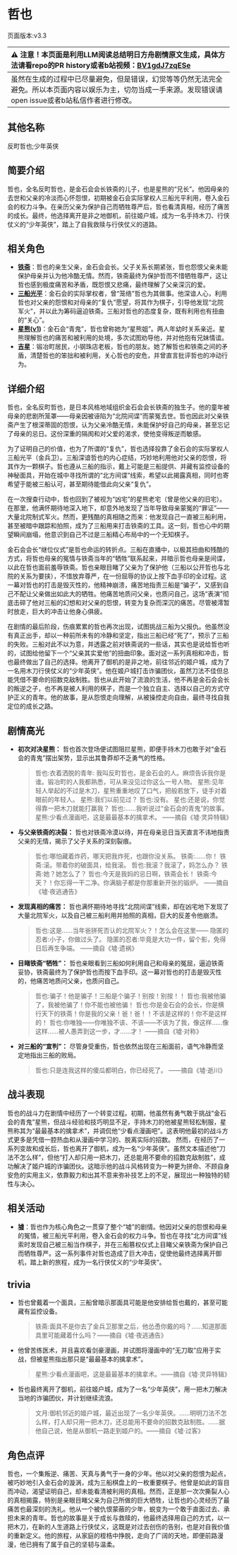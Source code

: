 # 哲也
页面版本:v3.3
 

| :warning: 注意！本页面是利用LLM阅读总结明日方舟剧情原文生成，具体方法请看repo的PR history或者b站视频：[BV1gdJ7zqESe](https://www.bilibili.com/video/BV1gdJ7zqESe/)         |
|:----------------------------|
| 虽然在生成的过程中已尽量避免，但是错误，幻觉等等仍然无法完全避免。所以本页面内容以娱乐为主，切勿当成一手来源。发现错误请open issue或者b站私信作者进行修改。|



## 其他名称
反町哲也;少年英侠
## 简要介绍
哲也，全名反町哲也，是金石会会长铁斋的儿子，也是星熊的“兄长”。他因母亲的去世和父亲的冷淡而心怀怨恨，初期被金石会实际掌权人三船光平利用，卷入金石会的权力斗争。在亲历父亲为保护自己而牺牲尊严后，哲也看清真相，经历了痛苦的成长。最终，他选择离开是非之地御机，前往姬户城，成为一名手持木刀、行侠仗义的“少年英侠”，踏上了自我救赎与行侠仗义的道路。
## 相关角色
-   **[铁斋](extended_char_tie_zhai.md)**：哲也的亲生父亲，金石会会长。父子关系长期紧张，哲也怨恨父亲未能保护母亲并认为他冷酷无情。然而，铁斋最终为保护哲而不惜牺牲尊严，这让哲也感到极度痛苦和矛盾，既怨恨又悲痛，最终理解了父亲深沉的爱。
-   **[三船光平](extended_char_san_chuan_guang_ping.md)**：金石会的实际掌权者，曾“笼络”哲也为其做事。他深谙人心，利用哲也对父亲的怨恨和对母亲的“复仇”愿望，将其作为棋子，引导他发现“北院军火”，并以此为筹码逼迫铁斋。三船对哲也的态度复杂，既有利用也有扭曲的“关心”。
-   **[星熊](char_136_hsguma.md)([v1](../chars/char_136_hsguma.md))**：金石会“青鬼”，哲也曾称她为“星熊姐”。两人年幼时关系亲近。星熊理解哲也的痛苦和被利用的处境，多次试图劝导他，并对他抱有兄妹情谊。
-   **[吉星](char_4203_kichi.md)**：锻冶町居民，小钢珠店老板，哲也的朋友。她了解哲也和铁斋之间的矛盾，清楚哲也的笨拙和被利用，关心哲也的安危，并曾直言批评哲也的冲动行为。
## 详细介绍
哲也，全名反町哲也，是日本风格地域组织金石会会长铁斋的独生子。他的童年被母亲的悲剧所笼罩——母亲因被诬陷为“北院间谍”而蒙冤去世。哲也因此对父亲铁斋产生了根深蒂固的怨恨，认为父亲冷酷无情，未能保护好自己的母亲，甚至忘记了母亲的忌日。这份深重的隔阂和对父爱的渴求，使他变得叛逆而敏感。

为了证明自己的价值，也为了所谓的“复仇”，哲也选择投靠了金石会的实际掌权人三船光平（金兵卫）。三船深谙哲也的内心症结，巧妙地利用他对父亲的怨恨，将其作为一颗棋子。哲也遵从三船的指示，戴上可能是三船提供、并藏有监控设备的神秘面具，开始在城中寻找所谓的“北方间谍”线索，希望以此揭露真相，同时也寄希望于能被三船认可，甚至期待能借此向父亲“复仇”。

在一次搜查行动中，哲也回到了被视为“凶宅”的星熊老宅（曾是他父亲的旧宅）。在那里，他满怀期待地深入地下，却意外地发现了当年导致母亲蒙冤的“罪证”——大量北院制式军火。然而，更残酷的真相随之而来：他发现自己一直被三船利用，甚至被暗中跟踪和拍照，成为了三船用来打击铁斋的工具。这一刻，哲也心中的期望瞬间崩塌，他意识到自己不过是三船精心布局中的一个无知棋子。

金石会会长“继位仪式”是哲也命运的转折点。三船在直播中，以极其扭曲和残酷的方式，将哲也母亲的冤情与铁斋当年的“牺牲”联系起来，并暗示哲也母亲是间谍，以此在哲也面前羞辱铁斋。哲也亲眼目睹了父亲为了保护他（三船以公开哲也与北院的关系为要挟），不惜放弃尊严，在一份屈辱的协议上按下血手印的全过程。这一幕对哲也的打击是毁灭性的，他精神崩溃，痛苦地指责三船是“骗子”，又感到自己不配让父亲做出如此大的牺牲。他痛苦地质问父亲，也质问自己，这场“表演”彻底击碎了他对三船的幻想和对父亲的怨恨，转变为复杂而深沉的痛苦。尽管被澪暂时放走，巨大的冲击让他身心俱疲。

在剧情的最后阶段，伤痕累累的哲也再次出现，试图挑战三船为父报仇。他虽然没有真正出手，却以一种前所未有的冷静和坚定，指出三船已经“死了”，预示了三船的失败。三船对此不以为意，并透露之前对铁斋说的一些话，其实也是说给哲也听的，试图给他留下一个“父亲其实爱他”的扭曲印象。面对这一系列真相和冲击，哲也最终做出了自己的选择。他离开了御机的是非之地，前往邻近的姬户城，成为了一名用木刀行侠仗义的“少年英侠”。他在姬户城打击诈骗团伙，虽然刀法不佳但总能凭借不要命的招数克敌制胜。哲也从此开始了流浪的生活，他不再是金石会会长的叛逆之子，也不再是被人利用的棋子，而是一个独立自主、选择以自己的方式守护正义的青年。他的故事，是从怨恨走向理解，从被操控走向自由，最终寻找自我定位的成长之路。
## 剧情高光
*   **初次对决星熊：** 哲也首次登场便试图阻拦星熊，即便手持木刀也敢于对“金石会的青鬼”摆出架势，显示出其鲁莽却不乏勇气的性格。
    > 哲也:衣着洒脱的青年: 我叫反町哲也，是金石会的人。麻烦告诉我你是谁。锻冶町的人我都熟悉，可从来没见过你这么一号人物。
    > 星熊:见年轻人举起的不过是木刀，星熊重重地叹了口气，把般若放下，徒手对着眼前的年轻人。
    > 星熊:我们以前见过？
    > 哲也:没有。
    > 星也:还是说，你觉得靠一把木刀就能打赢我？
    > 哲也:......我听说过“金石会的青鬼”的故事。
    > 星熊:少看点漫画吧，这是最最基本的擒拿术。
    > ——摘自《墟·灵异特辑》
*   **与父亲铁斋的决裂：** 哲也对铁斋冷漠以待，并在母亲忌日当天直言不讳地指责父亲的无情，揭示了父子关系的深刻裂痕。
    > 哲也:哪怕藏着炸药，哪天把我炸死，也跟你没关系。
    > 铁斋:......你！
    > 铁斋:滚。带着你的破面具，给我滚。
    > 哲也:我滚？我滚了，妈怎么办？
    > 铁斋:她？她怎么了？
    > 哲也:今天是我妈的忌日啊，铁斋会长！
    > 铁斋:今天？！你忘得一干二净。你满脑子都是你那重新开张的锻炉。
    > ——摘自《墟·夜逃通告》
*   **发现真相的痛苦：** 哲也满怀期待地寻找“北院间谍”线索，却在凶宅地下发现了大量北院军火，以及自己被三船利用并拍照的真相，巨大的反差令他崩溃。
    > 哲也:这是......当年爸拼死否认的北院军火？！怎么会在这里——
    > 隐匿的忍者:小子，你做过头了。
    > 隐匿的忍者:毕竟是大功一件，留个影，免得日后再生争端。
    > ——摘自《墟·遗祸》
*   **目睹铁斋“牺牲”：** 哲也亲眼看到三船如何利用自己和母亲的冤屈，逼迫铁斋妥协，铁斋最终为了保护哲也而按下血手印。这一幕对哲也的打击是毁灭性的，他痛苦地质问父亲，也质问自己。
    > 哲也:骗子！他是骗子！三船是个骗子！别按！别按！！
    > 哲也:我被他骗了，我被他骗了！你不能也被他骗！
    > 哲也:你是金石会的会长，你是横行天下的铁斋！你是我的父亲！爸！爸！！不该是这样的！你不是这样的！
    > 哲也:你唯独——你唯独不该、不该——不该为了我，像这样......像这样......被人愚弄到这一步，才......才！
    > ——摘自《墟·对称》
*   **对三船的“宣判”：** 尽管身受重伤，哲也依然出现在三船面前，语气冷静而坚定地指出三船的败局。
    > 哲也:只是连我这样的傻瓜都明白，你已经死了。
    > ——摘自《墟·逝川》
## 战斗表现
哲也的战斗力在剧情中经历了一个转变过程。初期，他虽然有勇气敢于挑战“金石会的青鬼”星熊，但战斗经验和技巧明显不足，手持木刀的他被星熊轻松制服，星熊称其为“最最基本的擒拿术”，并调侃他“少看点漫画吧”。这表明他最初的战斗方式更多是凭借一腔热血和从漫画中学习的、脱离实际的招数。
然而，在经历了一系列变故和成长后，哲也离开了御机，成为一名“少年英侠”。虽然文本描述他“刀法不怎么样”，但他“打人却只用一把木刀，还总能用不要命的招数克敌制胜”，成功解决了姬户城的诈骗团伙。这暗示他的战斗风格转变为一种更为拼命、不顾自身安危的实用主义，依靠毅力和出其不意来弥补技艺上的不足，展现出一种独特的韧性与决心。
## 相关活动
-   **[墟](../stories/act44side.md)**：哲也作为核心角色之一贯穿了整个“墟”的剧情。他因对父亲的怨恨和母亲的冤情，被三船光平利用，卷入金石会的权力斗争。哲也在寻找“北方间谍”线索时发现自己被三船当作棋子，并在三船篡权仪式上目睹父亲铁斋为保护自己而牺牲尊严。这一系列事件对哲也造成了巨大冲击，促使他最终选择离开御机，踏上新的旅程，成为一名行侠仗义的“少年英侠”。
## trivia
*   哲也曾戴着一个面具，三船曾暗示那面具可能是他安排给哲也戴的，甚至可能藏有监控设备。
    > 铁斋:面具不是你去了金兵卫那里之后，他怂恿你戴的吗？......知道那面具里可能藏着什么吗？——摘自《墟·夜逃通告》
*   他曾苦练医术，并且喜欢看剑豪漫画，并试图将漫画中的“无刀取”应用于实战，但被星熊指出那只是“最最基本的擒拿术”。
    > 星熊:少看点漫画吧，这是最最基本的擒拿术。——摘自《墟·灵异特辑》
*   哲也最终离开了御机，前往姬户城，成为了一名“少年英侠”，用一把木刀解决当地的诈骗团伙，并计划继续流浪。
    > 文月:御机邻近的姬户城，最近出现了一名少年英侠。......明明刀法不怎么样，打人却只用一把木刀，还总能用不要命的招数克敌制胜。......据他自己说，他是从御机一路走到姬户的。——摘自《墟·过客》
## 角色点评
哲也，一个集叛逆、痛苦、天真与勇气于一身的少年。他以对父亲的怨恨为起点，被巧妙地引入金石会的漩涡，成为三船棋盘上的一枚重要棋子。他曾是如此的盲目而冲动，渴望证明自己，却未能看清被利用的真相。然而，正是那一次次撕裂人心的真相揭露，特别是亲眼目睹父亲为自己所做的巨大牺牲，让哲也的心灵经历了最痛苦也最深刻的洗礼。他从一个被仇恨蒙蔽的少年，蜕变为一个敢于直面过去、承担未来的青年。哲也的故事是关于成长与救赎的，他最终选择用自己的方式，以一把木刀，在新的人生道路上行侠仗义，这既是对过去创伤的告别，也是对自我价值的重新定义。他的旅程，从家庭的桎梏中挣脱，走向了广阔的天地，即便前路漫漫，他已拥有了属于自己的坚韧与温柔。